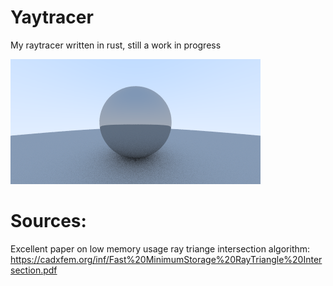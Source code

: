 # Yaytracer

My raytracer written in rust, still a work in progress

![cool ball](https://raw.githubusercontent.com/tommyp1ckles/yaytracer/master/output.png)

# Sources:

Excellent paper on low memory usage ray triange intersection algorithm:
https://cadxfem.org/inf/Fast%20MinimumStorage%20RayTriangle%20Intersection.pdf
